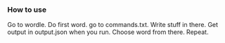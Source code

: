 ### How to use ###

Go to wordle. Do first word. go to commands.txt. Write stuff in there. Get output in output.json when you run. Choose word from there. Repeat. 

